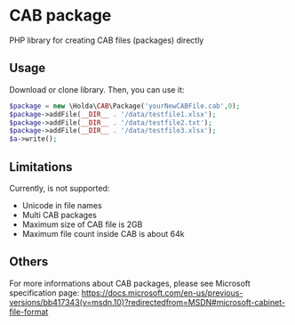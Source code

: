 CAB package
===========
PHP library for creating CAB files (packages) directly

Usage
-----
Download or clone library.
Then, you can use it:
```php
$package = new \Holda\CAB\Package('yourNewCABFile.cab',0);
$package->addFile(__DIR__ . '/data/testfile1.xlsx');
$package->addFile(__DIR__ . '/data/testfile2.txt');
$package->addFile(__DIR__ . '/data/testfile3.xlsx');
$a->write();

```

Limitations
-----------
Currently, is not supported:
- Unicode in file names
- Multi CAB packages
- Maximum size of CAB file is 2GB
- Maximum file count inside CAB is about 64k

Others
------
For more informations about CAB packages, please see Microsoft specification page:
https://docs.microsoft.com/en-us/previous-versions/bb417343(v=msdn.10)?redirectedfrom=MSDN#microsoft-cabinet-file-format

